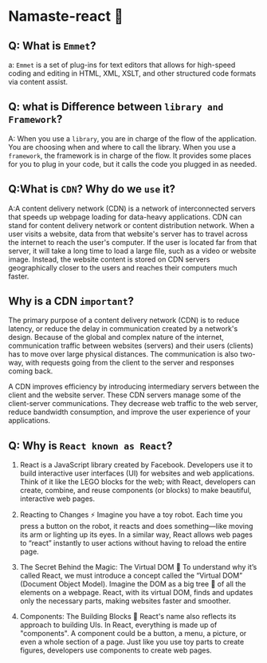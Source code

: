 # Namaste-react 🚀


## Q: What is `Emmet`?
a: `Emmet` is a set of plug-ins for text editors that allows for high-speed coding and editing in HTML, XML, XSLT, and other structured code formats via content assist. 


## Q: what is Difference between `library and Framework`?
A: When you use a `library`, you are in charge of the flow of the application. You are choosing when and where to call the library. When you use a `framework`, the framework is in charge of the flow. It provides some places for you to plug in your code, but it calls the code you plugged in as needed.

## Q:What is `CDN`? Why do we `use` it?
A:A content delivery network (CDN) is a network of interconnected servers that speeds up webpage loading for data-heavy applications. CDN can stand for content delivery network or content distribution network. When a user visits a website, data from that website's server has to travel across the internet to reach the user's computer. If the user is located far from that server, it will take a long time to load a large file, such as a video or website image. Instead, the website content is stored on CDN servers geographically closer to the users and reaches their computers much faster.

## Why is a CDN `important`?
The primary purpose of a content delivery network (CDN) is to reduce latency, or reduce the delay in communication created by a network's design. Because of the global and complex nature of the internet, communication traffic between websites (servers) and their users (clients) has to move over large physical distances. The communication is also two-way, with requests going from the client to the server and responses coming back.

A CDN improves efficiency by introducing intermediary servers between the client and the website server. These CDN servers manage some of the client-server communications. They decrease web traffic to the web server, reduce bandwidth consumption, and improve the user experience of your applications.

 ## Q: Why is `React known as React`?

 1. React is a JavaScript library created by Facebook. Developers use it to build interactive user interfaces (UI) for websites and web applications. Think of it like the LEGO blocks for the web; with React, developers can create, combine, and reuse components (or blocks) to make beautiful, interactive web pages.

2. Reacting to Changes ⚡
Imagine you have a toy robot. Each time you press a button on the robot, it reacts and does something—like moving its arm or lighting up its eyes. In a similar way, React allows web pages to “react” instantly to user actions without having to reload the entire page.

3. The Secret Behind the Magic: The Virtual DOM 🎩
To understand why it’s called React, we must introduce a concept called the “Virtual DOM” (Document Object Model). Imagine the DOM as a big tree 🌲 of all the elements on a webpage. React, with its virtual DOM, finds and updates only the necessary parts, making websites faster and smoother.

4. Components: The Building Blocks 🧱
React's name also reflects its approach to building UIs. In React, everything is made up of "components". A component could be a button, a menu, a picture, or even a whole section of a page. Just like you use toy parts to create figures, developers use components to create web pages.

